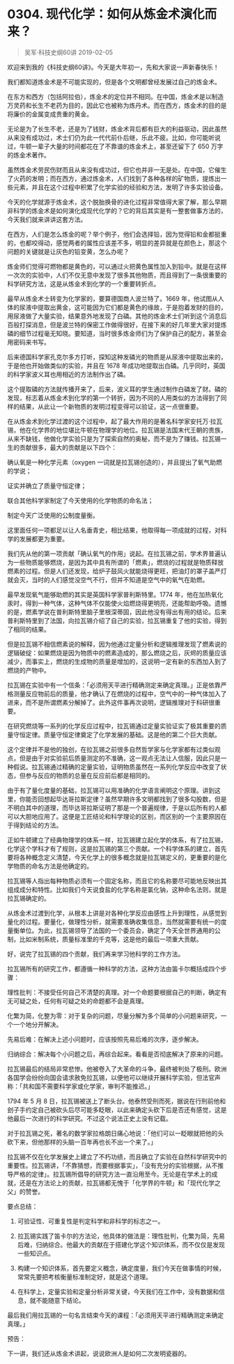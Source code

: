 # 0304. 现代化学：如何从炼金术演化而来？
> 吴军·科技史纲60讲
2019-02-05

欢迎来到我的《科技史纲60讲》。今天是大年初一，先和大家说一声新春快乐！

我们都知道炼金术是不可能实现的，但是各个文明都曾经发展过自己的炼金术。

在东方和西方（包括阿拉伯），炼金术的定位并不相同。在中国，炼金术是以制造万灵药和长生不老药为目的，因此它也被称为炼丹术。而在西方，炼金术的目的是将廉价的金属变成贵重的黄金。

无论是为了长生不老，还是为了钱财，炼金术背后都有巨大的利益驱动，因此虽然从来没有成功过，术士们仍为此一代代前仆后继，乐此不疲。比如，你可能听说过，牛顿一辈子大量的时间都花在了不靠谱的炼金术上，甚至还留下了 650 万字的炼金术著作。

虽然炼金术劳民伤财而且从来没有成功过，但它也并非一无是处。在中国，它催生了火药的发明；而在西方，通过炼金术，人们找到了各种各样的矿物质，提炼出一些元素，并且在这个过程中积累了化学实验的经验和方法，发明了许多实验设备。

今天的化学就源于炼金术，这个脱胎换骨的进化过程非常值得大家了解，那么早期非科学的炼金术是如何演化成现代化学的？它的背后其实是有一整套做事方法的，今天我们就来讲讲这套方法。

在西方，人们是怎么炼金的呢？举个例子，他们会选择铅，因为觉得铅和金都挺重的，也都咬得动，感觉两者的属性应该差不多，明显的差异就是在颜色上，那这个问题的关键就是让灰色的铅变黄，怎么办呢？

炼金师们觉得可燃物都是黄色的，可以通过火把黄色属性加入到铅中。就是在这样一次次的实验中，人们不仅无意中发现了很多其他物质，而且得到了一条很重要的科学研究方法，这是从炼金术到化学的一个重要转折点。

最早从炼金术士转变为化学家的，要算德国商人波兰特了。1669 年，他试图从人体的尿液中提取出黄金，这可能因为它们都是黄色的缘故，于是抱着发财的目的，用尿液做了大量实验，结果意外地发现了白磷。其他的炼金术士们听到这个消息后百般打探消息，但是波兰特的保密工作做得很好，在接下来的好几年里大家对提炼磷的细节过程毫无知晓。要知道，当时很多炼金师们为了保护自己的配方，甚至会用密码来书写。

后来德国科学家孔克尔多方打听，探知这种发磷光的物质是从尿液中提取出来的，于是他也开始做类似的实验，并且在 1678 年成功地提取出白磷。几乎同时，英国的科学家波义耳也用相近的方法制作出了磷。

这个提取磷的方法就传播开来了，后来，波义耳的学生通过制作白磷发了财。磷的发现，标志着从炼金术到化学的第一个转折，因为不同的人用类似的方法得到了同样的结果，从此让一个新物质的发明过程变得可以验证，这一点很重要。

在从炼金术到化学过渡的这个过程中，起了最大作用的是著名科学家安托万·拉瓦锡，他在化学界的地位堪比牛顿在物理学的地位。拉瓦锡是法国末代王朝的贵族，从来不缺钱，他做化学实验只是为了探索自然的奥秘，而不是为了赚钱。拉瓦锡一生的贡献很多，最大的贡献是以下四个：

确认氧是一种化学元素（oxygen 一词就是拉瓦锡创造的），并且提出了氧气助燃的学说；

证实并确立了质量守恒定律；

联合其他科学家制定了今天使用的化学物质的命名法；

制定今天广泛使用的公制度量衡。

这里面任何一项都足以让人名垂青史，相比结果，他取得每一项成就的过程，对科学的发展都更为重要。

我们先从他的第一项贡献「确认氧气的作用」说起。在拉瓦锡之前，学术界普遍认为一些物质能够燃烧，是因为其中具有所谓的「燃素」，燃烧的过程就是物质释放燃素的过程。但是人们还发现，给炉子鼓风火就能烧得更旺，把油灯的罩子盖严灯就会灭，当时的人们感觉没空气不行，但并不知道是空气中的氧气在助燃。

最早发现氧气能够助燃的其实是英国科学家普利斯特里。1774 年，他在加热氧化汞时，得到一种气体，这种气体不仅能使火焰燃烧得更明亮，还能帮助呼吸。遗憾的是，燃素学说在普利斯特里脑子里根深蒂固，因此他没有得出有用的结论。后来普利斯特里到了法国，向拉瓦锡介绍了自己的实验，拉瓦锡重复了他的实验，得到了相同的结果。

但是拉瓦锡不相信燃素说的解释，因为他通过定量分析和逻辑推理发现了燃素说的逻辑破绽：如果燃烧是因为物质中的燃素造成的，那么燃烧之后，灰烬的质量应该减少，而事实上，燃烧的生成物的质量是增加的，这说明一定有新的东西加入到了燃烧的产物中。

拉瓦锡在实验中有一个信条：「必须用天平进行精确测定来确定真理。」正是依靠严格测量反应物前后的质量，他才确认了在燃烧的过程中，空气中的一种气体加入了进来，而不是所谓燃素分解掉了。此外这件事再次说明，逻辑推理对于科研很重要。

在研究燃烧等一系列的化学反应过程中，拉瓦锡通过定量实验证实了极其重要的质量守恒定律。质量守恒定律奠定了化学发展的基础。这是他的第二个巨大贡献。

这个定律并不是他的独创，在拉瓦锡之前很多自然哲学家与化学家都有过类似观点，但是由于对实验前后质量测定的不准确，这一观点无法让人信服，因此只是一种假说。拉瓦锡通过精确的定量实验，证明物质虽然在一系列化学反应中改变了状态，但参与反应的物质的总量在反应前后都是相同的。

由于有了量化度量的基础，拉瓦锡可以用准确的化学语言阐明这个原理。讲到这里，你能否回想起毕达哥拉斯定律？虽然早期许多文明都找到了很多勾股数，但是不明白其中的道理，而毕达哥拉斯证明了那是一个普遍规律，于是以后所有的人都可以大胆地应用了。这便是工匠结论和科学理论的区别，而区别的一个主要原因在于得到结论的方法。

正如牛顿建立了经典物理学的体系一样，拉瓦锡建立起化学的体系，有了拉瓦锡，化学这个学科才有了规则，这是拉瓦锡的第三个贡献。一个科学体系的建立，首先要将各种概念定义清楚，今天化学上的很多概念就是拉瓦锡定义的，更重要的是化学物质的命名方法是他确定的。

拉瓦锡等人指出每种物质必须有一个固定名称，而且它的名称要尽可能地反映出其组成成分和特性。比如我们今天说食盐的化学名称是氯化钠，这种命名法则，就是拉瓦锡确定的。

从炼金术过渡到化学，从根本上讲是对各种化学反应由感性上升到理性，从感觉到量化的过程。要量化，做理性分析，就需要准确收集信息，当然就需要有统一的度量衡单位。为此，拉瓦锡领导了法国的一个委员会，确定了今天全世界通用的公制，比如米制系统，质量标准里的千克等，这是他的最后一项重大贡献。

好，说完了拉瓦锡的四个贡献，我们再来学习他科学的工作方法。

拉瓦锡所有的研究工作，都遵循一种科学的方法，这种方法由笛卡尔概括成四个步骤：

理性批判：不接受任何自己不清楚的真理。对一个命题要根据自己的判断，确定有无可疑之处，任何有可疑之处的命题都不会是真理。

化繁为简，化整为零：对于复杂的问题，尽量分解为多个简单的小问题来研究，一个一个地分开解决。

先易后难：在解决上述小问题时，应该按照先易后难的次序，逐步解决。

归纳综合：解决每个小问题之后，再综合起来。看看是否彻底解决了原来的问题。

拉瓦锡最后的结局非常悲惨。他被卷入了大革命的斗争，最终被判处了极刑。欧洲各国学会纷纷向国会请求赦免拉瓦锡，以便他可以继续开展科学实验，但法官声称：「共和国不需要科学家或化学家，审判不能推迟。」

1794 年 5 月 8 日，拉瓦锡被送上了断头台。他泰然受刑而死，据说在行刑前他和刽子手约定自己被砍头后尽可能多眨眼，以此来确定头砍下后是否还有感觉，这是他最后一次进行的科学研究。不过这个说法正史上没有记载。

对于拉瓦锡之死，著名的数学家拉格朗日痛心地说：「他们可以一眨眼就把他的头砍下来，但他那样的头脑一百年再也长不出一个来了。」

拉瓦锡不仅在化学发展史上建立了不朽功绩，而且确立了实验在自然科学研究中的重要性。拉瓦锡讲，「不靠猜想，而要根据事实」，「没有充分的实验根据，从不推导严格的定律」。拉瓦锡所倡导的研究方法一直沿用至今。无论是在学术上的成就，还是在方法论上的贡献，拉瓦锡都无愧于「化学界的牛顿」和「现代化学之父」的赞誉。

要点总结：

1. 可验证性、可重复性是判定科学和非科学的标志之一。

2. 拉瓦锡实践了笛卡尔的方法论，他具体的做法是：理性批判，化繁为简，先易后难，归纳综合。他最大的贡献在于搭建化学这个知识体系，而不仅仅是发现一些知识点。
3. 构建一个知识体系，首先要定义概念，确定度量，我们今天在做事情的时候，常常先要把考核衡量标准制定好，就是这个道理。
4. 在科学上，定量实验和定量分析非常关键，今天我们在工作中，没有数据和信息，就不能随意下结论。

最后我们用拉瓦锡的一句名言结束今天的课程：「必须用天平进行精确测定来确定真理。」

预告：

下一讲，我们还从炼金术讲起，说说欧洲人是如何二次发明瓷器的。
